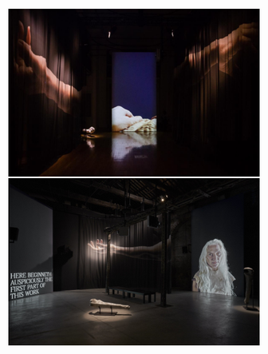 



![image](https://github.com/lyxleo/post-digital/blob/master/1-1.jpg)
![image](https://github.com/lyxleo/post-digital/blob/master/1-2.jpg)
